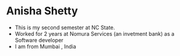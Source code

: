 # Anisha Shetty

- This is my second semester at NC State.
- Worked for 2 years at Nomura Services (an invetment bank) as a Software developer
- I am from Mumbai , India
